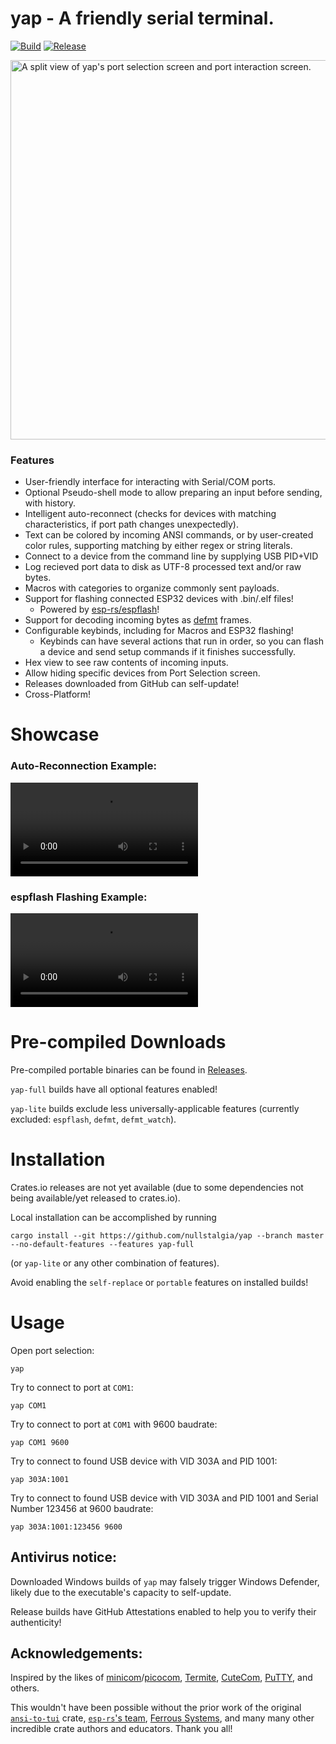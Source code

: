 # yap - A friendly serial terminal.

[![Build](https://github.com/nullstalgia/yap/actions/workflows/build.yml/badge.svg)](https://github.com/nullstalgia/yap/actions/workflows/build.yml) [![Release](https://github.com/nullstalgia/yap/actions/workflows/release.yml/badge.svg)](https://github.com/nullstalgia/yap/actions/workflows/release.yml)

<img width="1080" height="607" alt="A split view of yap's port selection screen and port interaction screen." src="https://raw.github.com/nullstalgia/yap/master/demos/yap-1.png" />

### Features

- User-friendly interface for interacting with Serial/COM ports.
- Optional Pseudo-shell mode to allow preparing an input before sending, with history.
- Intelligent auto-reconnect (checks for devices with matching characteristics, if port path changes unexpectedly).
- Text can be colored by incoming ANSI commands, or by user-created color rules, supporting matching by either regex or string literals.
- Connect to a device from the command line by supplying USB PID+VID
- Log recieved port data to disk as UTF-8 processed text and/or raw bytes.
- Macros with categories to organize commonly sent payloads.
- Support for flashing connected ESP32 devices with .bin/.elf files!
  - Powered by [esp-rs/espflash](https://github.com/esp-rs/espflash)!
- Support for decoding incoming bytes as [defmt](https://github.com/knurling-rs/defmt) frames.
- Configurable keybinds, including for Macros and ESP32 flashing!
  - Keybinds can have several actions that run in order, so you can flash a device and send setup commands if it finishes successfully.
- Hex view to see raw contents of incoming inputs.
- Allow hiding specific devices from Port Selection screen.
- Releases downloaded from GitHub can self-update!
- Cross-Platform!

# Showcase

### Auto-Reconnection Example:
![Auto-Reconnection Example](https://raw.github.com/nullstalgia/yap/master/demos/Auto-Reconnection_Showcase.mp4)

### espflash Flashing Example:
![espflash Flashing Example](https://raw.github.com/nullstalgia/yap/master/demos/espflash_Showcase.mp4)

# Pre-compiled Downloads

Pre-compiled portable binaries can be found in [Releases](https://github.com/nullstalgia/yap/releases).

`yap-full` builds have all optional features enabled!

`yap-lite` builds exclude less universally-applicable features (currently excluded: `espflash`, `defmt`, `defmt_watch`).

# Installation

Crates.io releases are not yet available (due to some dependencies not being available/yet released to crates.io).

Local installation can be accomplished by running

```
cargo install --git https://github.com/nullstalgia/yap --branch master --no-default-features --features yap-full
```

(or `yap-lite` or any other combination of features).

Avoid enabling the `self-replace` or `portable` features on installed builds!

# Usage

Open port selection:

```
yap
```

Try to connect to port at `COM1`:

```
yap COM1
```

Try to connect to port at `COM1` with 9600 baudrate:

```
yap COM1 9600
```

Try to connect to found USB device with VID 303A and PID 1001:

```
yap 303A:1001
```

Try to connect to found USB device with VID 303A and PID 1001 and Serial Number 123456 at 9600 baudrate:

```
yap 303A:1001:123456 9600
```

## Antivirus notice:

Downloaded Windows builds of `yap` may falsely trigger Windows Defender, likely due to the executable's capacity to self-update.

Release builds have GitHub Attestations enabled to help you to verify their authenticity!


## Acknowledgements:

Inspired by the likes of [minicom](https://salsa.debian.org/minicom-team/minicom)/[picocom](https://github.com/npat-efault/picocom), [Termite](https://www.compuphase.com/software_termite.htm), [CuteCom](https://cutecom.sourceforge.net/), [PuTTY](https://www.chiark.greenend.org.uk/~sgtatham/putty/), and others.

This wouldn't have been possible without the prior work of the original [`ansi-to-tui`](https://github.com/ratatui/ansi-to-tui) crate, [`esp-rs`'s team](https://github.com/esp-rs), [Ferrous Systems](https://ferrous-systems.com/), and many many other incredible crate authors and educators. Thank you all!
